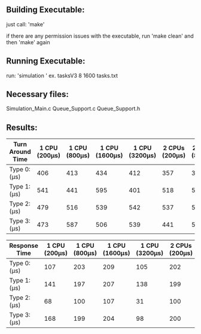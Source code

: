 ## Building Executable:

just call: 'make'

if there are any permission issues with the executable, run 'make clean' and then 'make' again

## Running Executable:

run: 'simulation <number of CPU workers> <Value of S> <filename>'
ex. tasksV3 8 1600 tasks.txt

## Necessary files:

Simulation_Main.c
Queue_Support.c
Queue_Support.h


## Results:

| Turn Around Time | 1 CPU (200µs) | 1 CPU (800µs) | 1 CPU (1600µs) | 1 CPU (3200µs) | 2 CPUs (200µs) | 2 CPUs (800µs) | 2 CPUs (1600µs) | 2 CPUs (3200µs) | 8 CPUs (200µs) | 8 CPUs (800µs) | 8 CPUs (1600µs) | 8 CPUs (3200µs) |
|------------------|---------------|---------------|----------------|----------------|----------------|----------------|-----------------|-----------------|----------------|----------------|-----------------|-----------------|
| Type 0: (µs)     | 406           | 413           | 434            | 412            | 357            | 311            | 351             | 370             | 344            | 341            | 343             | 352             |
| Type 1: (µs)     | 541           | 441           | 595            | 401            | 518            | 556            | 404             | 634             | 426            | 608            | 396             | 515             |
| Type 2: (µs)     | 479           | 516           | 539            | 542            | 537            | 559            | 551             | 485             | 556            | 501            | 547             | 548             |
| Type 3: (µs)     | 473           | 587           | 506            | 539            | 441            | 533            | 450             | 487             | 447            | 572            | 565             | 549             |


| Response Time | 1 CPU (200µs) | 1 CPU (800µs) | 1 CPU (1600µs) | 1 CPU (3200µs) | 2 CPUs (200µs) | 2 CPUs (800µs) | 2 CPUs (1600µs) | 2 CPUs (3200µs) | 8 CPUs (200µs) | 8 CPUs (800µs) | 8 CPUs (1600µs) | 8 CPUs (3200µs) |
|---------------|---------------|---------------|----------------|----------------|----------------|----------------|-----------------|-----------------|----------------|----------------|-----------------|-----------------|
| Type 0: (µs)          | 107           | 203           | 209            | 105            | 202            | 53             | 352             | 100             | 448            | 347            | 247             | 97              |
| Type 1: (µs)          | 141           | 197           | 207            | 138            | 199            | 16             | 316             | 132             | 310            | 188            | 188             | 131             |
| Type 2: (µs)          | 68            | 100           | 107            | 31             | 100            | 28             | 207             | 61              | 417            | 165            | 129             | 23              |
| Type 3: (µs)          | 168           | 199           | 204            | 98             | 200            | 27             | 302             | 162             | 471            | 297            | 227             | 126             |

